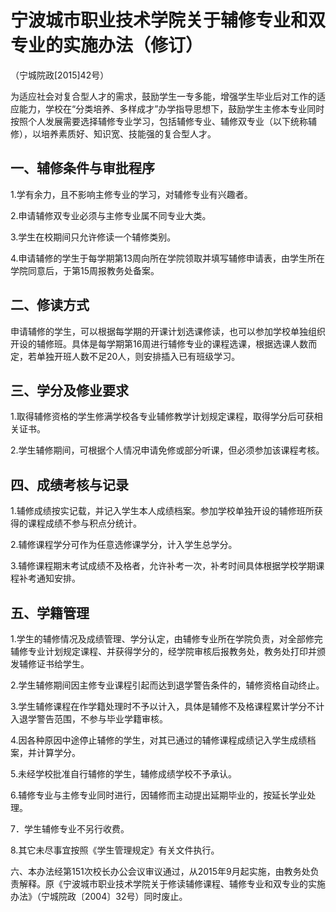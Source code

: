 # 宁波城市职业技术学院关于辅修专业和双专业的实施办法（修订）

（宁城院政[2015]42号）

为适应社会对复合型人才的需求，鼓励学生一专多能，增强学生毕业后对工作的适应能力，学校在“分类培养、多样成才”办学指导思想下，鼓励学生主修本专业同时按照个人发展需要选择辅修专业学习，包括辅修专业、辅修双专业（以下统称辅修），以培养素质好、知识宽、技能强的复合型人才。

## 一、辅修条件与审批程序

1.学有余力，且不影响主修专业的学习，对辅修专业有兴趣者。

2.申请辅修双专业必须与主修专业属不同专业大类。

3.学生在校期间只允许修读一个辅修类别。

4.申请辅修的学生于每学期第13周向所在学院领取并填写辅修申请表，由学生所在学院同意后，于第15周报教务处备案。

## 二、修读方式

申请辅修的学生，可以根据每学期的开课计划选课修读，也可以参加学校单独组织开设的辅修班。具体是每学期第16周进行辅修专业的课程选课，根据选课人数而定，若单独开班人数不足20人，则安排插入已有班级学习。

## 三、学分及修业要求

1.取得辅修资格的学生修满学校各专业辅修教学计划规定课程，取得学分后可获相关证书。

2.学生辅修期间，可根据个人情况申请免修或部分听课，但必须参加该课程考核。

## 四、成绩考核与记录

1.辅修成绩按实记载，并记入学生本人成绩档案。参加学校单独开设的辅修班所获得的课程成绩不参与积点分统计。

2.辅修课程学分可作为任意选修课学分，计入学生总学分。

3.辅修课程期末考试成绩不及格者，允许补考一次，补考时间具体根据学校学期课程补考通知安排。

## 五、学籍管理

1.学生的辅修情况及成绩管理、学分认定，由辅修专业所在学院负责，对全部修完辅修专业计划规定课程、并获得学分的，经学院审核后报教务处，教务处打印并颁发辅修证书给学生。

2.学生辅修期间因主修专业课程引起而达到退学警告条件的，辅修资格自动终止。

3.学生辅修课程在作学籍处理时不予以计入，具体是辅修不及格课程累计学分不计入退学警告范围，不参与毕业学籍审核。

4.因各种原因中途停止辅修的学生，对其已通过的辅修课程成绩记入学生成绩档案，并计算学分。

5.未经学校批准自行辅修的学生，辅修成绩学校不予承认。

6.辅修专业与主修专业同时进行，因辅修而主动提出延期毕业的，按延长学业处理。

7．学生辅修专业不另行收费。

8.其它未尽事宜按照《学生管理规定》有关文件执行。

六、本办法经第151次校长办公会议审议通过，从2015年9月起实施，由教务处负责解释。原《宁波城市职业技术学院关于修读辅修课程、辅修专业和双专业的实施办法》（宁城院政〔2004〕32号）同时废止。
